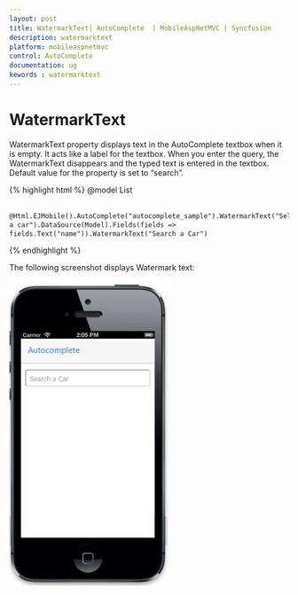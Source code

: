 ```yaml
---
layout: post
title: WatermarkText| AutoComplete  | MobileAspNetMVC | Syncfusion
description: watermarktext
platform: mobileaspnetmvc
control: AutoComplete 
documentation: ug
kewords : watermarktext
---
```


# WatermarkText

WatermarkText property displays text in the AutoComplete textbox when it is empty. It acts like a label for the textbox. When you enter the query, the WatermarkText disappears and the typed text is entered in the textbox. Default value for the property is set to “search”.


{% highlight html %}
@model List<Cars>

        @Html.EJMobile().AutoComplete("autocomplete_sample").WatermarkText("Select a car").DataSource(Model).Fields(fields => fields.Text("name")).WatermarkText("Search a Car")
{% endhighlight %}



The following screenshot displays Watermark text:

![](WatermarkText_images\customize-watermarktext_img1.png)




